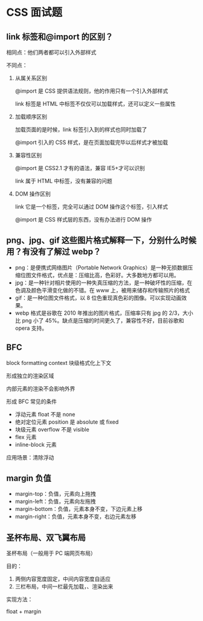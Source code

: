 # CSS 面试题

## link 标签和@import 的区别？

相同点：他们两者都可以引入外部样式

不同点：

1. 从属关系区别

   @import 是 CSS 提供语法规则，他的作用只有一个引入外部样式

   link 标签是 HTML 中标签不仅仅可以加载样式，还可以定义一些属性

2. 加载顺序区别

   加载页面的是时候，link 标签引入到的样式也同时加载了

   @import 引入的 CSS 样式，是在页面加载完毕以后样式才被加载

3. 兼容性区别

   @import 是 CSS2.1 才有的语法，兼容 IE5+才可以识别

   link 属于 HTML 中标签，没有兼容的问题

4. DOM 操作区别

   link 它是一个标签，完全可以通过 DOM 操作这个标签，引入样式

   @import 是 CSS 样式层的东西，没有办法进行 DOM 操作

## png、jpg、gif 这些图片格式解释一下，分别什么时候用？有没有了解过 webp？

- png：是便携式网络图片（Portable Network Graphics）是一种无损数据压缩位图文件格式，优点是：压缩比高，色彩好。大多数地方都可以用。
- jpg：是一种针对相片使用的一种失真压缩的方法，是一种破坏性的压缩，在色调及颜色平滑变化做的不错。在 www 上，被用来储存和传输照片的格式
- gif：是一种位图文件格式，以 8 位色重现真色彩的图像。可以实现动画效果。
- webp 格式是谷歌在 2010 年推出的图片格式，压缩率只有 jpg 的 2/3，大小比 png 小了 45%。缺点是压缩的时间更久了，兼容性不好，目前谷歌和 opera 支持。

## BFC

block formatting context 块级格式化上下文

形成独立的渲染区域

内部元素的渲染不会影响外界

形成 BFC 常见的条件

- 浮动元素 float 不是 none
- 绝对定位元素 position 是 absolute 或 fixed
- 块级元素 overflow 不是 visible
- flex 元素
- inline-block 元素

应用场景：清除浮动

## margin 负值

- margin-top：负值，元素向上拖拽
- margin-left：负值，元素向左拖拽
- margin-bottom：负值，元素本身不变，下边元素上移
- margin-right：负值，元素本身不变，右边元素左移

## 圣杯布局、双飞翼布局

圣杯布局（一般用于 PC 端网页布局）

目的：

1. 两侧内容宽度固定，中间内容宽度自适应
2. 三栏布局，中间一栏最先加载，、渲染出来

实现方法：

float + margin






